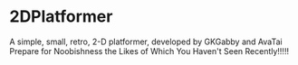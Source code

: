 # 2DPlatformer
A simple, small, retro, 2-D platformer, developed by GKGabby and AvaTai
Prepare for Noobishness the Likes of Which You Haven't Seen Recently!!!!!
